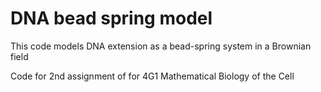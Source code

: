 # DNA bead spring model
This code models DNA extension as a bead-spring system in a Brownian field

Code for 2nd assignment of for 4G1 Mathematical Biology of the Cell
